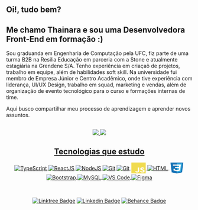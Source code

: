 ## Oi!, tudo bem?
## Me chamo Thainara e sou uma Desenvolvedora Front-End em formação :)

Sou graduanda em Engenharia de Computação pela UFC, fiz parte de uma turma B2B na Resilia Educação em parceria com a Stone e atualmente estagiária na Grendene S/A. Tenho experiência em criaçaõ de projetos, trabalho em equipe, além de habilidades soft skill. Na universidade fui membro de Empresa Júnior e Centro Acadêmico, onde tive experiência com liderança, UI/UX Design, trabalho em squad, marketing e vendas, além de organização de evento tecnológico para o curso e formações internas de time.

Aqui busco compartilhar meu processo de aprendizagem e aprender novos assuntos.

##

<div align="center">
  <a href="https://github.com/thainarapenha">
  <img height="160em" src="https://github-readme-stats.vercel.app/api?username=thainarapenha&show_icons=true&theme=dark&include_all_commits=true&count_private=true"/>
  <img height="160em" src="https://github-readme-stats.vercel.app/api/top-langs/?username=thainarapenha&layout=compact&langs_count=7&theme=dark"/>
  
  <h2>Tecnologias que estudo</h2>
  <div>
    <img align="center" alt="TypeScript" height="30" width="40" src="https://cdn.jsdelivr.net/gh/devicons/devicon/icons/typescript/typescript-original.svg" />
    <img align="center" alt="ReactJS" height="30" width="40" src="https://cdn.jsdelivr.net/gh/devicons/devicon/icons/react/react-original.svg">
    <img align="center" alt="NodeJS" height="30" width="40" src="https://cdn.jsdelivr.net/gh/devicons/devicon/icons/nodejs/nodejs-original.svg">
    <img align="center" alt="Git" height="30" width="40" src="https://cdn.jsdelivr.net/gh/devicons/devicon/icons/git/git-original.svg">
    <img align="center" alt="Git" height="30" width="40" src="https://cdn.jsdelivr.net/gh/devicons/devicon/icons/materialui/materialui-original.svg" />
    <img align="center" alt="JavaScript" height="30" width="40" src="https://raw.githubusercontent.com/devicons/devicon/master/icons/javascript/javascript-plain.svg">
    <img align="center" alt="HTML" height="30" width="40" src="https://cdn.jsdelivr.net/gh/devicons/devicon/icons/html5/html5-original.svg">
    <img align="center" alt="CSS" height="30" width="40" src="https://raw.githubusercontent.com/devicons/devicon/master/icons/css3/css3-original.svg">
    <img align="center" alt="Bootstrap" height="30" width="40" src="https://cdn.jsdelivr.net/gh/devicons/devicon/icons/bootstrap/bootstrap-original.svg">    
    <img align="center" alt="MySQL" height="30" width="40" src="https://cdn.jsdelivr.net/gh/devicons/devicon/icons/mysql/mysql-original.svg">
    <img align="center" alt="VS Code" height="30" width="40" src="https://cdn.jsdelivr.net/gh/devicons/devicon/icons/vscode/vscode-original.svg">
    <img align="center" alt="Figma" height="30" width="40" src="https://cdn.jsdelivr.net/gh/devicons/devicon/icons/figma/figma-original.svg">
  </div><br>
  
  ##
  
  [![Linktree Badge](https://img.shields.io/badge/linktree-39E09B?style=for-the-badge&logo=linktree&logoColor=white&link=https://linktr.ee/thainarapenha)](https://linktr.ee/thainarapenha)
    [![Linkedin Badge](https://img.shields.io/badge/-LinkedIn-%230077B5?style=for-the-badge&logo=linkedin&logoColor=white&link=https://www.linkedin.com/in/thainarapenha/)](https://www.linkedin.com/in/thainarapenha)
    [![Behance Badge](https://img.shields.io/badge/Behance-0054F7?style=for-the-badge&logo=behance&logoColor=white&link=https://www.behance.net/thainarapenha/)](https://www.behance.net/thainarapenha)
</div>


